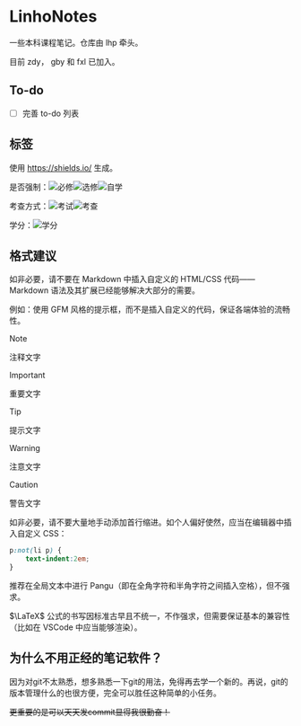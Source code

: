 # LinhoNotes
一些本科课程笔记。仓库由 lhp 牵头。

目前 zdy， gby 和 fxl 已加入。

## To-do

- [ ] 完善 to-do 列表

## 标签

使用 https://shields.io/ 生成。

是否强制：![必修](https://img.shields.io/badge/%E5%BF%85%E4%BF%AE-red)![选修](https://img.shields.io/badge/%E9%80%89%E4%BF%AE-darkgreen)![自学](https://img.shields.io/badge/%E8%87%AA%E5%AD%A6-blue)

考查方式：![考试](https://img.shields.io/badge/%E8%80%83%E8%AF%95-gold)![考查](https://img.shields.io/badge/%E8%80%83%E6%9F%A5-blue)

学分：![学分](https://img.shields.io/badge/%E5%AD%A6%E5%88%86-3.0-white)

## 格式建议

如非必要，请不要在 Markdown 中插入自定义的 HTML/CSS 代码——Markdown 语法及其扩展已经能够解决大部分的需要。

例如：使用 GFM 风格的提示框，而不是插入自定义的代码，保证各端体验的流畅性。

> [!note]
> 注释文字

> [!important]
> 重要文字

> [!tip]
> 提示文字

> [!warning]
> 注意文字

> [!caution]
> 警告文字

如非必要，请不要大量地手动添加首行缩进。如个人偏好使然，应当在编辑器中插入自定义 CSS：

```css
p:not(li p) {
    text-indent:2em;
}
```

推荐在全局文本中进行 Pangu（即在全角字符和半角字符之间插入空格），但不强求。

$\LaTeX$ 公式的书写因标准古早且不统一，不作强求，但需要保证基本的兼容性（比如在 VSCode 中应当能够渲染）。

## 为什么不用正经的笔记软件？

因为对git不太熟悉，想多熟悉一下git的用法，免得再去学一个新的。再说，git的版本管理什么的也很方便，完全可以胜任这种简单的小任务。

~~更重要的是可以天天发commit显得我很勤奋！~~
